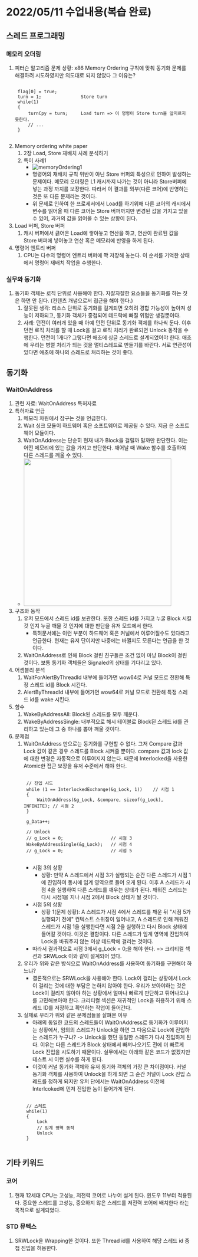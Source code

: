 # 2022/05/11 수업내용(복습 완료)
## 스레드 프로그래밍
### 메모리 오더링
1. 피터슨 알고리즘 문제 상황: x86 Memory Ordering 규칙에 맞춰 동기화 문제를 해결하려 시도하였지만 의도대로 되지 않았다 그 이유는?
    <pre><code>
    flag[0] = true;
    turn = 1;               Store turn
    while(1)
    {
        turnCpy = turn;     Load turn => 이 명령이 Store turn을 앞지르지 못한다.
        // ...
    }
    </code></pre>
2. Memory ordering white paper
    1) 2장 Load, Store 재배치 사례 분석하기
    2) 특이 사례1
        * ![memoryOrdering1](https://user-images.githubusercontent.com/95362065/167749895-33b360f1-5a9a-482a-98af-b86976b8822a.PNG)
        * 명령어의 재배치 규칙 위반이 아닌 Store 버퍼의 특성으로 인하여 발생하는 문제이다. 메모리 오더링은 L1 캐시까지 나가는 것이 아니라 Store버퍼에 넣는 과정 까지를 보장한다. 따라서 이 결과를 외부(다른 코어)에 반영하는 것은 또 다른 문제라는 것이다.
        * 위 문제로 인하여 한 프로세서에서 Load를 하기위해 다른 코어의 캐시에서 변수를 읽어올 때 다른 코어는 Store 버퍼까지만 변경된 값을 가지고 있을 수 있어, 과거의 값을 읽어올 수 있는 상황이 된다.
3. Load 버퍼, Store 버퍼
    1) 캐시 버퍼에서 긁어온 Load에 쌓아놓고 연산을 하고, 연산이 완료된 값을 Store 버퍼에 넣어놓고 연산 혹은 메모리에 반영을 하게 된다.
4. 명령어 엔트리 버퍼
    1) CPU는 다수의 명령어 엔트리 버퍼에 쫙 저장해 놓는다. 이 순서를 기억한 상태에서 명령어 재배치 작업을 수행한다.

### 실무와 동기화
1. 동기화 객체는 로직 단위로 사용해야 한다. 자잘자잘한 요소들을 동기화를 하는 짓은 하면 안 된다. (컨텐츠 개념으로서 접근을 해야 한다.)
    1) 잘못된 생각: 리소스 단위로 동기화를 걸게되면 오히려 경합 가능성이 높아져 성능이 저하되고, 동기화 객체가 중첩되어 데드락에 빠질 위험만 생길뿐이다. 
    2) 사례: 던전이 여러개 있을 때 아예 던전 단위로 동기화 객체를 하나씩 둔다. 이후 던전 로직 처리를 할 때 Lock을 걸고 로직 처리가 완료되면 Unlock 동작을 수행한다. 던전이 1개다? 그렇다면 애초에 싱글 스레드로 설계되었어야 한다. 애초에 우리는 병렬 처리가 되는 것을 멀티스레드로 만들기를 바란다. 서로 연관성이 있다면 애초에 하나의 스레드로 처리하는 것이 좋다.

## 동기화
### WaitOnAddress
1. 관련 자료: WaitOnAddress 특허자료
2. 특허자료 언급
    1) 메모리 차원에서 잠구는 것을 언급한다.
    2) Wait 싱크 모듈이 하드웨어 혹은 소프트웨어로 제공될 수 있다. 지금 은 소프트웨어 모듈이다.
    3) WaitOnAddress는 단순히 현재 내가 Block을 걸릴까 말까만 판단한다. 이는 어떤 메모리에 있는 값을 가지고 판단한다. 깨어날 때 Wake 함수를 호출하여 다른 스레드를 깨울 수 있다.
    * <img width=400 src="https://user-images.githubusercontent.com/95362065/167804455-a027107a-0b1d-4b12-8761-d2f7cf9332ae.png">
3. 구조와 동작
    1) 유저 모드에서 스레드 id를 보관한다. 또한 스레드 id를 가지고 누굴 Block 시킬 것 인지 누굴 깨울 것 인지에 대한 판단을 유저 모드에서 한다.
        * 특허문서에는 이런 부분이 하드웨어 혹은 커널에서 이루어질수도 있다라고 언급한다. 현재는 유저 단이지만 나중에는 바뀔지도 모른다는 언급을 한 것이다.
    2) WaitOnAddress로 인해 Block 걸린 친구들은 조건 없이 마냥 Block이 걸린 것이다. 보통 동기화 객체들은 Signaled의 상태를 기다리고 있다.
4. 어셈블리 분석
    1) WaitForAlertByThreadId 내부에 들어가면 wow64로 커널 모드로 전환해 특정 스레드 id를 Block 시킨다.
    2) AlertByThreadId 내부에 들어가면 wow64로 커널 모드로 전환해 특정 스레드 id를 wake 시킨다.
4. 함수
    1) WakeByAddressAll: Block된 스레드를 모두 깨운다.
    2) WakeByAddressSingle: 내부적으로 해시 테이블로 Block된 스레드 id를 관리하고 있는데 그 중 하나를 뽑아 깨울 것이다.
5. 문제점
    1) WaitOnAddress 만으로는 동기화를 구현할 수 없다. 그저 Compare 값과 Lock 값이 같은 경우 스레드를 Block 시켜줄 뿐이다. compare 값과 lock 값에 대한 변경은 자동적으로 이루어지지 않는다. 때문에 Interlocked을 사용한 Atomic한 접근 보장을 유저 수준에서 해야 한다.
        <pre><code>
        // 진입 시도
        while (1 == InterlockedExchange(&g_Lock, 1))    // 시점 1
        {
            WaitOnAddress(&g_Lock, &compare, sizeof(g_Lock), INFINITE); // 시점 2
        }

        g_Data++;

        // Unlock
        // g_Lock = 0;                  // 시점 3
        WakeByAddressSingle(&g_Lock);   // 시점 4
        // g_Lock = 0;                  // 시점 5
        </code></pre>
        * 시점 3의 상황
            * 상황: 만약 A 스레드에서 시점 3가 실행되는 순간 다른 스레드가 시점 1에 진입하여 동시에 임계 영역으로 들어 오게 된다. 이후 A 스레드가 시점 4을 실행하여 다른 스레드를 깨우는 상태가 된다. 깨워진 스레드는 다시 시점1을 지나 시점 2에서 Block 상태가 될 것이다.
        * 시점 5의 상황
            * 상황 1(문제 상황): A 스레드가 시점 4에서 스레드를 깨운 뒤 "시점 5가 실행되기 전에" 컨텍스트 스위칭이 일어나고, A 스레드로 인해 깨워진 스레드가 시점 1을 실행한다면 시점 2을 실행하고 다시 Block 상태에 들어갈 것이다. 이것은 결함이다. 다른 스레드가 임계 영역에 진입하여 Lock을 바꿔주지 않는 이상 데드락에 걸리는 것이다.
        * 따라서 결과적으로 시점 3에서 g_Lock = 0;을 해야 한다. => 크리티컬 섹션과 SRWLock 이와 같이 설계되어 있다.
    2) 우리가 위와 같은 방식으로 WaitOnAddress를 사용하여 동기화를 구현해야 하느냐?
        * 결론적으로는 SRWLock을 사용해야 한다. Lock이 걸리는 상황에서 Lock이 걸리는 것에 대한 부담은 논하지 않아야 한다. 우리가 보아야하는 것은 Lock이 걸리지 않아야 하는 상황에서 얼마나 빠르게 판단하고 튀어나오냐를 고민해보아야 한다. 크리티컬 섹션은 재귀적인 Lock을 허용하기 위해 스레드 ID를 저장하고 확인하는 작업이 들어간다.
    3) 실제로 우리가 위와 같은 문제점들을 살펴본 이유
        * 아래의 동일한 코드의 스레드들이 WaitOnAddress로 동기화가 이루어지는 상황에서, 임의의 스레드가 Unlock을 하면 그 다음으로 Lock에 진입하는 스레드가 누구냐? -> Unlock을 했던 동일한 스레드가 다시 진입하게 된다. 이유는 다른 스레드가 Block 상태에서 빠져나오기도 전에 더 빠르게 Lock 진입을 시도하기 때문이다. 실무에서는 아래와 같은 코드가 없겠지만 테스트 시 이런 실수를 하게 된다.
        * 이것이 커널 동기화 객체와 유저 동기화 객체의 가장 큰 차이점이다. 커널 동기화 객체를 사용하여 Unlock을 하게 되면 그 순간 커널이 Lock 진입 스레드를 정하게 되지만 유저 단에서는 WaitOnAddress 이전에 Interlcoked에 먼저 진입한 놈이 들어가게 된다.
        <pre><code>
        // 스레드
        while(1)
        {
            Lock
            // 임계 영역 동작
            Unlock
        }
        </code></pre>

## 기타 키워드
### 코어
1. 현재 12세대 CPU는 고성능, 저전력 코어로 나누어 설계 된다. 윈도우 11부터 적용된다. 중요한 스레드를 고성능, 중요하지 않은 스레드를 저전력 코어에 배치한다 라는 목적으로 설계되었다.

### STD 뮤텍스
1. SRWLock을 Wrapping한 것이다. 또한 Thread id를 사용하여 해당 스레드 id 중첩 진입을 허용한다.
